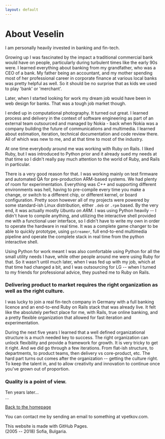 ```yaml
---
layout: default
---
```


About Veselin
=============

I am personally heavily invested in banking and fin-tech.

Growing up I was fascinated by the impact a traditional commercial bank would have on people, particularly during turbulent times like the early 90s were. I learned everything about banking from my grandfather, who was a CEO of a bank. My father being an accountant, and my mother spending most of her professional career in corporate finance at various local banks was pretty helpful as well. So it should be no surprise that as kids we used to play 'bank' or 'merchant'.

Later, when I started looking for work my dream job would have been in web design for banks. That was a tough job market though.

I ended up in computational photography. It turned out great. I learned process and delivery in the context of software engineering as part of an external team outsourced and managed by Nokia - back when Nokia was a company building the future of communications and multimedia. I learned about estimation, iteration, technical documentation and code review there. All of which was new to me, and at that time to most of the industry.

At one time everybody around me was working with Ruby on Rails. I liked Ruby, but I was introduced to Python prior and it already sued my needs at that time so I didn't really pay much attention to the world of Ruby, and Rails in particular.

There is a very good reason for that. I was working mainly on test firmware and automated QA for pre-production ARM-based systems. We had plenty of room for experimentation. Everything was *C++* and supporting different environments was hell, having to pre-compile every time you make a change, or switch to a different chip, or different kernel, or board configuration. Pretty soon however all of my projects were powered by some standard-ish Linux distribution, either `.deb` or `.rpm` based. By the very end, it was actually mostly *Ubuntu on ARM*. I was using Python heavily -- I didn't have to compile anything, and utilizing the interactive shell provided me with a functional user interface, so I didn't have to write my own in order to operate the hardware in real time. It was a complete game changer to be able to quickly prototype, using `gstreamer`, full end-to-end multimedia pipeline and operate the complete stack in real time from the python interactive shell.

Using Python for work meant I was also comfortable using Python for all the small utility needs I have, while other people around me were using Ruby for that. So it wasn't until much later, when I was fed up with my job, which at that time had changed a bit, and I was outsourcing for LG -- when I turned to my friends for professional advice, they pushed me to Ruby on Rails.

### Delivering product to market requires the right organization as well as the right culture.

I was lucky to join a real fin-tech company in Germany with a full banking licence and an end-to-end Ruby on Rails stack that was already live. It felt like the absolutely perfect place for me, with Rails, true online banking, and a pretty flexible organization that allowed for fast iteration and experimentation.

During the next five years I learned that a well defined organizational structure is a much needed key to success. The right organization can unlock flexibility and provide a framework for growth. It is very tricky to get it right. And we did go through a few iterations. From flat-ish structure, to departments, to product teams, then delivery vs core-product, etc. The hard part turns out comes after the organization -- getting the culture right. To keep the talent in, and to allow creativity and innovation to continue once you've grown out of proportion.

### Quality is a point of view.

Ten years later...  
...

[Back to the homepage](/)

You can contact me by sending an email to something at vpetkov.com.

This website is made with GitHub Pages.  
(2005 -- 2018) Sofia, Bulgaria.
